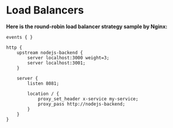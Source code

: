 # Load Balancers

**Here is the round-robin load balancer strategy sample by Nginx:**

```nginx
events { }

http {
    upstream nodejs-backend {
        server localhost:3000 weight=3;
        server localhost:3001;
    }

    server {
        listen 8081;

        location / {
            proxy_set_header x-service my-service;
            proxy_pass http://nodejs-backend;
        }
    }
}
```
